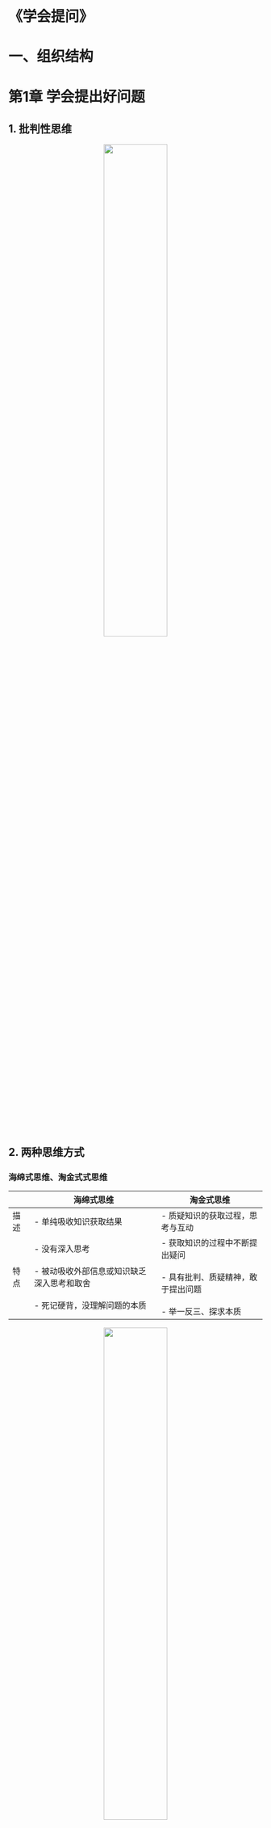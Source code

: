 # 《学会提问》

<style>
.img{
  text-align: center;
}
</style>

# 一、组织结构


# 第1章 学会提出好问题

## 1. **批判性思维**
<p class='img'>
  <img src='~@imgUrl/questions/image-1-1625809085455.png' width='50%' />
</p>

## 2. 两种思维方式

### 海绵式思维、淘金式式思维

||海绵式思维|淘金式思维|
|--|--|--|
|描述| - 单纯吸收知识获取结果 <br />| - 质疑知识的获取过程，思考与互动 <br /> |
|特点<br />| - 没有深入思考 <br /><br /> - 被动吸收外部信息或知识缺乏深入思考和取舍 <br /><br />- 死记硬背，没理解问题的本质 <br />| - 获取知识的过程中不断提出疑问 <br /><br /> - 具有批判、质疑精神，敢于提出问题 <br /><br /> - 举一反三、探求本质 <br />|

<p class='img'>
  <img src='~@imgUrl/questions/image-2-1625809085864.png' width='50%' />
</p>

## 3. 批判性思维分类

> 理解某物的意义，有能力分析问题，提出问题，具有基于标准的有辨识能力的判断

### 弱势批判思维

- 定义：利用批判思维捍卫自己的立场和看法

- 目的：抵制/驳斥与自己意见不一致的观点与论述，直至让对方认输

### 强势批判思维

- 利用关键性问题质疑一切主张，尤其是自己的看法

- 辩证的看待自己的初始想法，并不断修正自己的观点，而不至于人云亦云


## 4. 提出关键问题的能力

   1. 论题和结论是什么？

   2. 理由是什么？

   3. 哪些词语表述不明确?

   4. 什么是价值观假设和描述性假设？

   5. 推理过程有没有谬误？

   6. 证据的效力如何

   7. 有没有替代原因

   8. 数据有没有欺骗性

   9. 有什么重要的信息被忽略了

   10. 能得出哪些合理的结论


# 第2章  论题和结论是什么

## 论题

> 引发讨论的问题或争议


### 如何快速找到结论？

> 结论：作者希望传递的信息

1. 根据论题找结论

2. 寻找指示词：因此、由此可知、因此可以得出、告诉我们。。。

3. 在关键的位置查一下，段首/段尾

4. 排除不能作为结论的句子：例句、数据、背景资料

5. 问一问“所以呢？”：从含蓄的观点总结出结论

6. 根据语境和作者的背景


## 自我表达

当我们向别人表达观点、结论时，应避做到：
1. 尽可能缩小论题的范围

2. 引导读者得出结论

3. 论题清晰，结论明确


# 第3章 理由是什么 => 论证

> 理由：支撑结论的陈述，是批判性思维的重要步骤

一个人有没有头脑，看他能否通过提供充足的证据来支撑他的观点，尤其是当这些看法存在争议没有定论时。
## 论证

一个论证由一个结论和若干理由组成

<p class='img'>
  <img src='~@imgUrl/questions/image-3-1625809087480.png' width='50%' />
</p>

## 施惠原则

假设这个论证是无懈可击的，理由很充分，然后再着手评价。

## 论证细节

- 探究可能存在的种种理由，类似于金字塔中提到的MEMC(相互独立，完全穷尽)

- 找到涵盖论题的主要刊物

- 帮助读者定位理由

# 第4章 哪些词语意思不明确

在论点和论据中避免使用意思不明确的词语，因为在不同语境、不同人群下有不同的理解，容易产生理解偏差。不明确的词语如：自由、公平、正义、幸福感、高收入等。
## 找关键词的方法

1. 检查论题中有没有关键词

2. 在理由和结论中寻找关键词或短语

3. 留意抽象的词或短语

4. 通过反串找出可能存在不同定义的词语


在广告词中容易出现模棱两可的词语来吸引消费者。

# 第5章 价值观假设和描述性假设

> 假设：没有明说的，但作者认为理所当然的道理，并用来做推理论证。


假设的特点
1. 多数情况下是隐藏的或没有明说的

2. 作者认为是理所当然的

3. 对判断其结论有较大影响的

4. 具有潜在的欺骗性

## **价值观假设**

- 没有明说的价值倾向，对一种价值观的喜欢超过另一种价值观的偏向。如对持枪的看法，不同国民对持枪的看法不同，立场不同

- 价值观假设可能会导致价值观的冲突，如每周开总统发布会是否明智？明智：媒体自由，不明智：国家安全的角度。


找到价值观假设的方法
1. 了解言论者的背景

2. 这个结论对应的结果为什么那么重要

3. 站在相反立场思考

4. 参看常见的价值观冲突


## 描述性假设

- 没有明说的对于世界、现在、未来的看法


**找到描述性假设的方法**
1. 思考结论和理由的鸿沟

   1. 如果理由成立，得出结论需要些什么

2. 置于言论者的立场

   1. 如果你是言论者本人，拥有他的背景和处境，要为当下的结论辩护，你会有些什么描述性假设

3. 置于反对的立场

   1. 如果你站在言论者的对立方，你要如果驳斥他的立场。你找出的这些点，或许就是他没有明说的假设


**注意事项**
1. 正视假设的存在

2. 尽可能桌洞揭示你的假设

   1. 避免把自己的假设当做理所当然

   2. 尽最大努力揭示和引导自己的假设

   3. 分享为什么对这些假设深信不疑

# 第6章 推理过程有没有谬误

> 谬误：推理过程使用欺骗手段，让读者相信其结论。


常见论证花招
1. 错误假设

2. 分散注意

3. 循环论证


## 谬误类型

1. 滑坡谬误：提出的某项行动会引发一系列不可控的事件，进而用于证明其解决，实际上有相应的办法防止此类事件发生。

2. 追求完美谬误：假设因为尝试某种方案后仍有遗留问题尚未解决，从而得出该方案不应该采纳的结论

3. 偷换概念谬误：关键词语有两种及以上的含义，一旦不同含义之间的转换被发现，论证就说不通

4. 诉诸公众谬误：引述大多数人都认同的观点来论证有道理，错误的认为大部人认同的一切都是有道理的、可以接受的

5. 诉诸可疑权威谬误：引用某一权威的话来证明结论，但是对权威的误读或强行论证

6. 诉诸感情谬误：用强烈的感情色彩来分散读者的注意力，让他们忽视相关的理由和证据

7. 稻草人谬误：歪曲对方的观点，使其容易受到攻击

8. 虚假两难谬误：实际存在多种解决方案，却假设只有两种解决方案

9. 乱扣帽子谬误：不客观的分析原因，而提供一个缺乏说服力名称来解释

10. 光环效应谬误：使用模糊的、引发强烈感情认同的美德词汇使得读者倾向于同意某件事而非其理由

11. 转移话题谬误：将注意力从原有论题上移到另一话题上去论证

12. 循环论证谬误：在推理过程中已然假设结论成立的论证

13. 人身攻击谬误：对个人人身攻击或侮辱，而不提供证明其观点的理由

# 第7章 证据的效力如何

事实的断言：将对世界的看法称为事实的断言

事实的断言包括：
1. 描述性结论

2. 描述性理由

3. 描述性假设


对于事实的假设，我们需要问以下问题：
1. 我为什么要相信它

2. 这个断言需不需要证据

3. 证据的效力如何


**一个断言的证据数量越多、质量越高，我们可以信赖它的程度就越高**
证据的8种类型
1. 直觉

   1. 相信对某件事有洞察力，但不能说出具体的理由

   2. 直觉的问题在于无法判断结论的可靠性，因为没有具体的理由来证明

   3. 比如：我觉得、常识告诉我们xxx

2. 个人经验

   1. 用个人经历得出结论，容易存在以偏概全的问题

   2. 例如：同事熬了一个通宵就通过了资格证考试，所以临时抱佛脚是有关键作用的

3. 典型案例

   1. 通过典型案例来支持结论

   2. 在听他人论证的过程中需要问一问“这个例子有没有代表性，能否使用与普遍情况？”

4. 当事人证词

   1. 引用当事人的说法来说服人

5. 权威或专家意见

   1. 权威或专家一向被认为比普通人了解更多的信息

   2. 权威的头衔真实可靠吗？专家的意见与当前的话题匹配么？

6. 个人观察

7. 科学研究

   1. 科学研究是作为证据的最好来源

   2. 但有可能随着时间的发展，科学研究可能被推翻

8. 类比

   1. 说明A与B具有相似性，然后用A的结论推出B结论

   2. 从某种意义上讲，所有的类比都是错误的，类比的假设基础：两种事物在某方面相似，在其他方面也必然相似

# 第8章 有没有替代原因

替代原因：从另一个角度考察证据的效力

常见的因果关系错误原因
1. 过度简化

   1. 任何一个单独的原因都极有可能是其中一个原因，而非唯一原因

2. 误把相关当因果

   1. A和B有关联，并不代表A和B就有因果关系

3. 误把相继发生当做因果


发现替代原因有利于帮助我们从因果关系的角度来分析问题
1. 很多事件的原因都不止一个；

2. 大部分持论者只给你那些他们想让你知道的原因，批判性的读者需要自己找出替代原因；

3. 找出替代原因是创造性的过程，通常这类证据不会一目了然；

4. 一个断言的替代原因越多，它的确定性就越差


# 第9章 数据有没有欺骗性

<p class='img'>
  <img src='~@imgUrl/questions/image-4-1625809091933.png' width='50%' />
</p>
统计数据的骗局
1. 来源不明、带有偏见的数据

2. “平均”的玄妙

   1. 有可能是被平均

   2. 平均数、中位数、众数在不同情况下，可能差异巨大

3. 结论与数据不符

   1. 从结论出发看需要什么样的数据才能支持这个结论

   2. 只看数据，看能否从数据中推导出结论

4. 数据是否有遗漏，如对比数据是否有基数、多类数据是否有排序

5. 绝对值 VS  百分比，在合适的场景使用对应类型的数据


# 第10章 有什么重要信息被省略了？

比如广告信息，常常夸大其功效，往往省略掉副作用，具有批判思维的自主思考者需要探究背后隐瞒了什么信息，有什么重要信息被我们忽略了。

> 所有遇到的信息都有目的，它的目的是从某种程度上影响你的思维。
> 在精心的组织下，我们总是能接收到一些非常具有说服力的理由，这时候我们需要尤为谨慎。此时的做法是：犹豫片刻，想想有什么重要信息被省略了。


不完整推理的原因
1. 时空限制

   1. 言论者发言受时间、空间的限制，所承载的信息量有限

   2. 如3分钟时间陈述，1000字的篇幅

2. 注意力限制

   1. 人的注意力有限，过长的信息会让人倦怠

3. 言论者的知识体系也不是完全的

4. 蓄意隐瞒，企图误导，如广告

5. 由于价值观、信仰、文化背景的差异造成的视角差异


**例子：XXX洗面奶，能祛除95%的深层污垢和油脂，帮助祛除难看的斑点**
1. 常见的反对意见

   1. 深度清洁一定是最好的吗？

2. 没解释清楚的定义

   1. 深层污垢（深层污垢到底是什么？）

3. 缺失的假设解释

   1. 广告语中有一个暗含的假设：祛除深层污垢和油脂就能消除斑点

4. “事实”的来源

   1. 真的是这样吗？能祛除95%的深层污垢和油脂是怎么得出的结论？做过相关实验？实验是怎么做的呢？

5. 不完整的统计数据

   1. 其它洗面奶的去污去油能力如何？有没有可能95%并没有什么了不起？

6. 不被提及的负面

   1. 气味、价格......这些没被提及的方面是否存在缺点呢？


# 第11章 能得出哪些有效的结论

本章的论题：从一套理由中中可以推出多个备选结论。

结论只能对理由含义的特定解读或者假设才能得出来，如果对理由的含义进行不同的解读，就会得出不同的结论。

二分思维
1. 采用非黑即白、非对即错的方式来思考问题。如：是否应该废除死刑、是否应该加大儿童性知识的教育？

2. 过度限制我们的视野破坏了推理的进程，阻碍了考虑多种可能性。


如何考虑多种可能性？
1. 通过具体化找到多种可能性

   1. 结论在什么时候是合理的？

   2. 结论在什么地方是合理的？

   3. 结论的动机是否是合理的？

2. 使用条件句来限定备选结论

   1. 陈述假设的条件，得出特定的结论。

   2. 如果xxx(条件)，得出xxx(结论)

3. 以解决问题为导向的结论



项目沟通实践： [https://tech.bytedance.net/videos/6844025971838812168](https://tech.bytedance.net/videos/6844025971838812168)
问题
- 封闭式问题

   - 以动词开头，回答是或否，限于有限的选择

   - 特点：把自己得到的信息去验证

      - 检验自己理解的信息是否正确

      - 对方只用于确认，只能核对掌握信息的正确性

      - 可使目标信息更容易定位

- 开放式问题

   - who、what、when、where、how、why、which

   - 特点：到别人的脑袋里拿东西

      - 着眼于对方，将对方视为信息中心

      - 对方感觉到自己被倾听

      - 可以获得更多的信息，更广的视野

      - 传递的信息量更大


反馈
直接讨论某件事及其产生的影响
- 事实

- 观点、感受

- 建议、希望

会议纪要
- 记录共识

- 整理TODO

wiki
- 会前整理主题及其尽可能详细的point，给相关人员参考，避免参与过多，浪费部分参与人员的时间




[【学会提问】—读书笔记​](https://bytedance.feishu.cn/wiki/wikcnjkUkhTlreMVzI7p6xz8W9d)
[第二期：《学会提问》​](https://bytedance.feishu.cn/wiki/wikcnUKXpkAxrzTLCZBz2ilOBAg)

